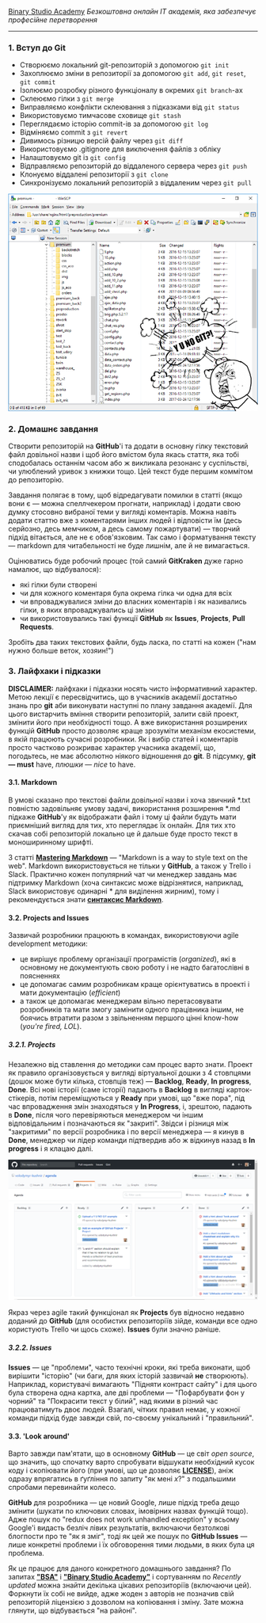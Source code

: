 <a href="http://academy.binary-studio.com" style="background-image: url(/assets/logo.png); background-repeat: no-repeat; width: 200px; height: 40px; text-indent: -9999px;">Binary Studio Academy</a>
*Безкоштовна онлайн IT академія, яка забезпечує професійне перетворення*

------

### 1. Вступ до Git

* Створюємо локальний git-репозиторій з допомогою `git init`
* Захоплюємо зміни в репозиторії за допомогою `git add`, `git reset`, `git commit`
* Ізолюємо розробку різного функціоналу в окремих `git branch`-ах
* Склеюємо гілки з `git merge`
* Виправляємо конфлікти склеювання з підказками від `git status`
* Використовуємо тимчасове сховище `git stash`
* Переглядаємо історію commit-ів за допомогою `git log`
* Відміняємо commit з `git revert`
* Дивимось різницю версій файлу через `git diff`
* Використовуємо .gitignore для виключення файлів з обліку
* Налаштовуємо git із `git config`
* Відправляємо репозиторій до віддаленого сервера через `git push`
* Клонуємо віддалені репозиторії з `git clone`
* Синхронізуємо локальний репозиторій з віддаленим через `git pull`

![Y U NO GIT](/assets/y-u-no-git.png)

### 2. Домашнє завдання

Створити репозиторій на **GitHub**'і та додати в основну гілку текстовий файл довільної назви і щоб його вмістом була якась стаття, яка тобі сподобалась останнім часом або ж викликала резонанс у суспільстві, чи улюблений уривок з книжки тощо. Цей текст буде першим коммітом до репозиторію.

Завдання полягає в тому, щоб відредагувати помилки в статті (якщо вони є — можна спеллчекером прогнати, наприклад) і додати свою думку стосовно вибраної теми у вигляді коментарів. Можна навіть додати статтю вже з коментарями інших людей і відповісти їм (десь серйозно, десь мемчиком, а десь самому пожартувати) — творчий підхід вітається, але не є обов'язковим. Так само і форматування тексту — markdown для читабельності не буде лишнім, але й не вимагається.

Оцінюватись буде робочий процес (той самий **GitKraken** дуже гарно намалює, що відбувалося):

* які гілки були створені
* чи для кожного коментаря була окрема гілка чи одна для всіх
* чи впроваджувалися зміни до власних коментарів і як називались гілки, в яких впроваджувались ці зміни
* чи використовувались такі функції **GitHub** як **Issues**, **Projects**, **Pull Requests**.

Зробіть два таких текстових файли, будь ласка, по статті на кожен ("нам нужно больше веток, хозяин!")

### 3. Лайфхаки і підказки
**DISCLAIMER:** лайфхаки і підказки носять чисто інформативний характер. Метою лекції є пересвідчитись, що в учасників академії достатньо знань про **git** аби виконувати наступні по плану завдання академії. Для цього вистарчить вміння створити репозиторій, залити свій проект, змінити його при необхідності тощо. А вже використання розширених функцій **GitHub** просто дозволяє краще зрозуміти механізм екосистеми, в якій працюють сучасні розробники. Як і вибір статей і коментарів просто частково розкриває характер учасника академії, що, погодьтесь, не має абсолютно ніякого відношення до **git**. В підсумку, **git — must** have, *плюшки — nice* to have.

#### 3.1. Markdown
В умові сказано про текстові файли довільної назви і хоча звичний *.txt повністю задовільняє умову задачі, використання розширення *.md підкаже **GitHub**'у як відображати файл і тому ці файли будуть мати приємніший вигляд для тих, хто переглядає їх онлайн. Для тих хто скачав собі репозиторій локально це й дальше буде просто текст в моноширинному шрифті.

З статті [**Mastering Markdown**](https://guides.github.com/features/mastering-markdown/) — "Markdown is a way to style text on the web". Markdown використовується не тільки у **GitHub**, а також у Trello і Slack. Практично кожен популярний чат чи менеджер завдань має підтримку Markdown (хоча синтаксис може відрізнятися, наприклад, Slack використовує одинарні * для виділення жирним), тому і рекомендується знати [**синтаксис Markdown**](https://guides.github.com/pdfs/markdown-cheatsheet-online.pdf).

#### 3.2. Projects and Issues
Зазвичай розробники працюють в командах, використовуючи agile development методики:

* це вирішує проблему організації програмістів (*organized*), які в основному не документують свою роботу і не надто багатослівні в поясненнях
* це допомагає самим розробникам краще орієнтуватись в проекті і мати документацію (*efficient*)
* а також це допомагає менеджерам вільно перетасовувати розробників та мати змогу замінити одного працівника іншим, не боячись втратити разом з звільненням першого цінні know-how (*you're fired, LOL*).

##### 3.2.1. Projects

Незалежно від ставлення до методики сам процес варто знати. Проект як правило організовується у вигляді віртуальної дошки з 4 стовпцями (дошок може бути кілька, стовпців теж) — **Backlog**, **Ready**, **In progress**, **Done**. Всі нові історії (саме історії) падають в **Backlog** в вигляді карток-стікерів, потім переміщуються у **Ready** при умові, що "вже пора", під час впровадження змін знаходяться у **In Progress**, і, зрештою, падають в **Done**, після чого перевіряються менеджером чи іншим відповідальним і позначаються як "закриті". Звідси і різниця між "закритими" по версії розробника і по версії менеджера — я кинув в **Done**, менеджер чи лідер команди підтвердив або ж відкинув назад в **In progress** і я клацаю далі.

![Project](/assets/project.png)

Якраз через agile такий функціонал як **Projects** був відносно недавно доданий до **GitHub** (для особистих репозиторіїв зійде, команди все одно користують Trello чи щось схоже). **Issues** були значно раніше.

##### 3.2.2. Issues

**Issues** — це "проблеми", часто технічні кроки, які треба виконати, щоб вирішити "історію" (чи баги, для яких історій зазвичай **не** створюють). Наприклад, користувачі вимагають "Підняти контраст сайту" і для цього була створена одна картка, але дві проблеми — "Пофарбувати фон у чорний" та "Покрасити текст у білий", над якими в різний час працюватимуть двоє людей. Взагалі, чітких правил немає, у кожної команди підхід буде завжди свій, по-своєму унікальний і "правильний".

#### 3.3. 'Look around'
Варто завжди пам'ятати, що в основному **GitHub** — це світ *open source*, що значить, що спочатку варто спробувати відшукати необхідний кусок коду і скопіювати його (при умові, що це дозволяє [**LICENSE**](https://github.com/reactjs/redux/blob/master/LICENSE.md)), аніж одразу впрягатись в ґуґління по запиту "як мені *х*?" з подальшими спробами перевинайти колесо.

**GitHub** для розробника — це новий Google, лише підхід треба дещо змінити (шукати по ключових словах, імовірних назвах функцій тощо). Адже пошук по "redux does not work unhandled exception" у всьому Google'і видасть безліч лівих результатів, включаючи безтолкові блогпости про те "як я зміг", тоді як цей же пошук по **GitHub Issues** — лише конкретні проблеми і їх обговорення тими людьми, в яких була ця проблема.

Як це працює для даного конкретного домашнього завдання? По запитах [**"BSA"**](https://github.com/search?o=desc&q=BSA&s=updated&type=Repositories&utf8=%E2%9C%93) і [**"Binary Studio Academy"**](https://github.com/search?o=desc&q=Binary+Studio+Academy&s=updated&type=Repositories&utf8=%E2%9C%93) і сортуванням по *Recently updated* можна знайти декілька цікавих репозиторіїв (включаючи цей). Форкнути їх собі не вийде, адже жоден з авторів не позначив свій репозиторій ліцензією з дозволом на копіювання і зміну. Зате можна глянути, що відбувається "на районі".
